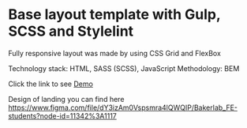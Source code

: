 # Base layout template with Gulp, SCSS and Stylelint
Fully responsive layout was made by using CSS Grid and FlexBox

Technology stack: HTML, SASS (SCSS), JavaScript Methodology: BEM

Click the link to see [Demo](https://vladgusakovskiy.github.io/layout_creativeBakery/)

Design of landing you can find here https://www.figma.com/file/dY3izAm0Vspsmra4lQWQIP/Bakerlab_FE-students?node-id=11342%3A1117
